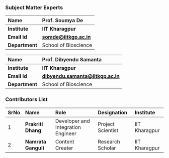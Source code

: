 ### Subject Matter Experts

<b>Name  | <b> Prof. Soumya De 
:--|:--|
<b> Institute | <b>  IIT Kharagpur
<b> Email id|     <b>  somde@iitkgp.ac.in
<b> Department |  School of Bioscience

<b>Name  | <b>  Prof. Dibyendu Samanta 
:--|:--|
<b> Institute | <b>  IIT Kharagpur
<b> Email id|     <b>  dibyendu.samanta@iitkgp.ac.in
<b> Department |  School of Bioscience

### Contributors List
SrNo | Name |  Role | Designation | Institute| 
:--|:--|:--|:--|:--|
1 | **Prakriti Dhang** | Developer and Integration Engineer | Project Scientist | IIT Kharagpur |
2 | **Namrata Ganguli** | Content Creater | Research Scholar | IIT Kharagpur |

